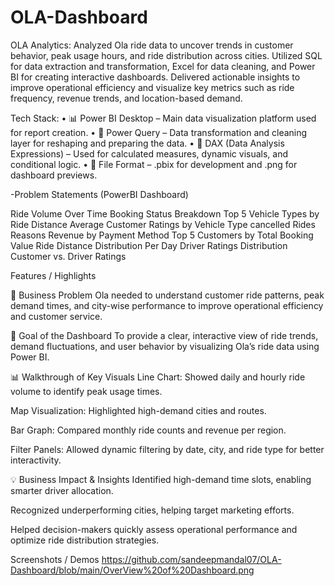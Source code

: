 # OLA-Dashboard
OLA Analytics: Analyzed Ola ride data to uncover trends in customer behavior, peak usage hours, and ride distribution across cities. Utilized SQL for data extraction and transformation, Excel for data cleaning, and Power BI for creating interactive dashboards. Delivered actionable insights to improve operational efficiency and visualize key metrics such as ride frequency, revenue trends, and location-based demand.


Tech Stack:
• 📊 Power BI Desktop – Main data visualization platform used for report creation.
• 📂 Power Query – Data transformation and cleaning layer for reshaping and preparing the data.
• 🧠 DAX (Data Analysis Expressions) – Used for calculated measures, dynamic visuals, and conditional logic.
• 📁 File Format – .pbix for development and .png for dashboard previews.

-Problem Statements (PowerBI Dashboard)

   Ride Volume Over Time
   Booking Status Breakdown
   Top 5 Vehicle Types by Ride Distance
   Average Customer Ratings by Vehicle Type
   cancelled Rides Reasons
   Revenue by Payment Method
   Top 5 Customers by Total Booking Value
   Ride Distance Distribution Per Day
   Driver Ratings Distribution
   Customer vs. Driver Ratings

Features / Highlights

📌 Business Problem
Ola needed to understand customer ride patterns, peak demand times, and city-wise performance to improve operational efficiency and customer service.

🎯 Goal of the Dashboard
To provide a clear, interactive view of ride trends, demand fluctuations, and user behavior by visualizing Ola’s ride data using Power BI.

📊 Walkthrough of Key Visuals
Line Chart: Showed daily and hourly ride volume to identify peak usage times.

Map Visualization: Highlighted high-demand cities and routes.

Bar Graph: Compared monthly ride counts and revenue per region.

Filter Panels: Allowed dynamic filtering by date, city, and ride type for better interactivity.

💡 Business Impact & Insights
Identified high-demand time slots, enabling smarter driver allocation.

Recognized underperforming cities, helping target marketing efforts.

Helped decision-makers quickly assess operational performance and optimize ride distribution strategies.

Screenshots / Demos
   https://github.com/sandeepmandal07/OLA-Dashboard/blob/main/OverView%20of%20Dashboard.png
